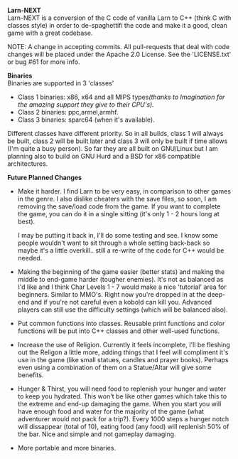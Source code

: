 <b>Larn-NEXT</b></br>
Larn-NEXT is a conversion of the C code of vanilla Larn to C++ (think C with classes style) in order to de-spaghettifi the
code and make it a good, clean game with a great codebase.

NOTE: A change in accepting commits.  All pull-requests that deal with code changes
will be placed under the Apache 2.0 License.  See the 'LICENSE.txt' or bug #61 for more info.

<b>Binaries</b></br>
Binaries are supported in 3 'classes'

* Class 1 binaries: x86, x64 and all MIPS types<i>(thanks to Imagination for the amazing support they give to their CPU's).</i>
* Class 2 binaries: ppc,armel,armhf.
* Class 3 binaries: sparc64 (when it's available).

Different classes have different priority.  So in all builds, class 1 will always be built, class 2 will be built later
and class 3 will only be built if time allows (I'm quite a busy person).  So far they are all built on GNU/Linux but I am
planning also to build on GNU Hurd and a BSD for x86 compatible architectures.</br>

<b>Future Planned Changes</b>
* Make it harder.  I find Larn to be very easy, in comparison to other games in the genre.
  I also dislike cheaters with the save files, so soon, I am removing the save/load code from the game.
  If you want to complete the game, you can do it in a single sitting (it's only 1 - 2 hours long at best).
  
  I may be putting it back in, I'll do some testing and see.  I know some people wouldn't want to sit through a whole setting
  back-back so maybe it's a little overkill..  still a re-write of the code for C++ would be needed.
 
* Making the beginning of the game easier (better stats) and making the middle to end-game harder (tougher enemies).
  It's not as balanced as I'd like and I think Char Levels 1 - 7 would make a nice 'tutorial' area for beginners.
  Similar to MMO's.  Right now you're dropped in at the deep-end and if you're not careful even a kobold can kill you.
  Advanced players can still use the difficulty settings (which will be balanced also).
  
* Put common functions into classes.  Reusable print functions and color functions will be put into C++ classes and other
well-used functions.

* Increase the use of Religion.  Currently it feels incomplete, I'll be fleshing out the Religon a little more, adding things
that I feel will compliment it's use in the game (like small statues, candles and prayer books).  Perhaps even using a combination of them on a Statue/Altar will give some benefits.

* Hunger & Thirst, you will need food to replenish your hunger and water to keep you hydrated.  This won't be like other games
which take this to the extreme and end-up damaging the game.  When you start you will have enough food and water for the majority of the game (what adventurer would not pack for a trip?).  Every 1000 steps a hunger notch will dissappear (total of 10), eating food (any food) will replenish 50% of the bar.  Nice and simple and not gameplay damaging.

* More portable and more binaries.
